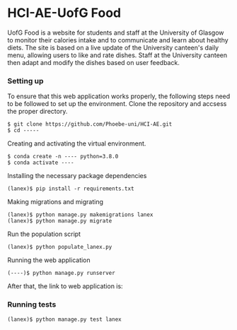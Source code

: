 # HCI-AE-UofG Food
UofG Food is a website for students and staff at the University of Glasgow to monitor their calories intake and to communicate and learn about healthy diets. The site is based on a live update of the University canteen's daily menu, allowing users to like and rate dishes. Staff at the University canteen then adapt and modify the dishes based on user feedback.
### Setting up
To ensure that this web application works properly, the following steps need to be followed to set up the environment.
Clone the repository and accsess the proper directory.
```
$ git clone https://github.com/Phoebe-uni/HCI-AE.git
$ cd -----
```

Creating and activating the virtual environment.
```
$ conda create -n ---- python=3.8.0
$ conda activate ----
```

Installing the necessary package dependencies
```
(lanex)$ pip install -r requirements.txt
```

Making migrations and migrating
```
(lanex)$ python manage.py makemigrations lanex
(lanex)$ python manage.py migrate
```

Run the population script
```
(lanex)$ python populate_lanex.py
```

Running the web application
```
(----)$ python manage.py runserver
```

After that, the link to web application is:

### Running tests
```
(lanex)$ python manage.py test lanex
```
